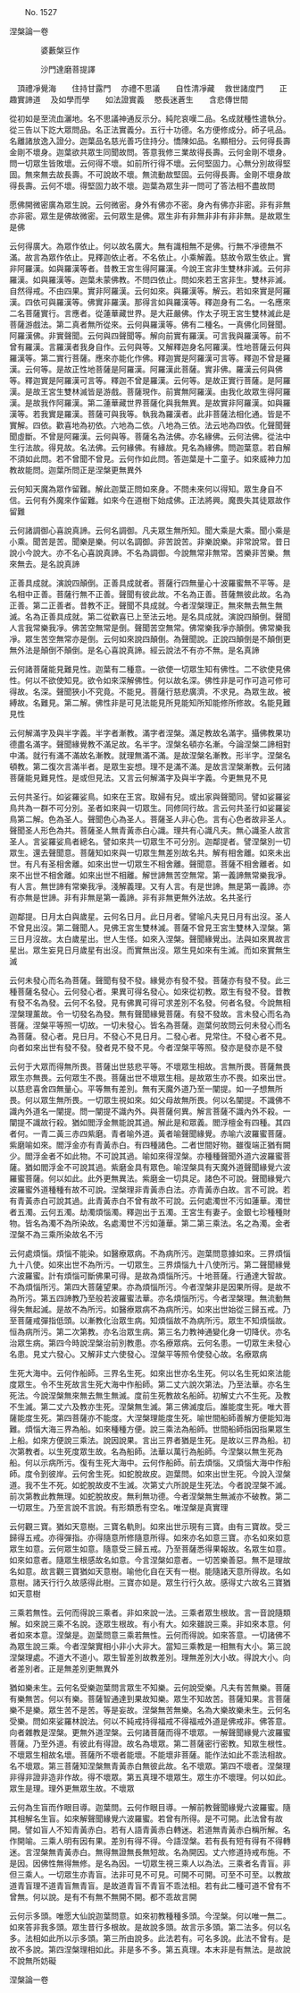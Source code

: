 ﻿　　No. 1527

涅槃論一卷

　　　　婆藪槃豆作


　　　　沙門達磨菩提譯


　頂禮凈覺海　　住持甘露門
　亦禮不思議　　自性清凈藏
　救世諸度門　　正趣實諦道
　及如學而學　　如法證實義
　愍長迷蒼生　　含悲傳世間　

從初如是至流血灑地。名不思議神通反示分。純陀哀嘆二品。名成就種性遣執分。從三告以下訖大眾問品。名正法實義分。五行十功德。名方便修成分。師子吼品。名離諸放逸入證分。迦葉品名慈光善巧住持分。憍陳如品。名顯相分。云何得長壽金剛不壞身。迦葉欲共眾生同聞故問。答意我修三業故得長壽。云何金剛不壞身。問一切眾生皆敗壞。云何得不壞。如前所行得不壞。云何堅固力。心無分別故得堅固。無來無去故長壽。不可說故不壞。無流動故堅固。云何得長壽。金剛不壞身故得長壽。云何不壞。得堅固力故不壞。迦葉為眾生非一問可了答法相不盡故問

愿佛開微密廣為眾生說。云何微密。身外有佛亦不密。身內有佛亦非密。非有非無亦非密。眾生是佛故微密。云何眾生是佛。眾生非有非無非非有非非無。是故眾生是佛

云何得廣大。為眾作依止。何以故名廣大。無有識相無不是佛。行無不凈德無不滿。故言為眾作依止。見釋迦依止者。不名依止。小乘解義。慈故令眾生依止。實非阿羅漢。如與羅漢等者。昔教王宮生得阿羅漢。今說王宮非生雙林非滅。云何非羅漢。如與羅漢等。迦葉未蒙佛教。不問四依止。問如來若王宮非生。雙林非滅。自然得戒。不由四果。實非阿羅漢。云何如來。與羅漢等。解云。若如來實是阿羅漢。四依可與羅漢等。佛實非羅漢。那得言如與羅漢等。釋迦身有二名。一名應來二名菩薩實行。言應者。從蓮華藏世界。是大莊嚴佛。作太子現王宮生雙林滅此是菩薩游戲法。第二真者無所從來。云何與羅漢等。佛有二種名。一真佛化同聲聞。阿羅漢佛。非實聲聞。云何與四聲聞等。解向前實有羅漢。可言我與羅漢等。前不曾有羅漢。言羅漢者我身自作。云何與等。又解釋迦身名阿羅漢。性地菩薩云何與羅漢等。第二實行菩薩。應來亦能化作佛。釋迦實是阿羅漢可言等。釋迦不曾是羅漢。云何等。是故正性地菩薩是阿羅漢。阿羅漢此菩薩。實非佛。羅漢云何與佛等。釋迦實是阿羅漢可言等。釋迦不曾是羅漢。云何等。是故正實行菩薩。是阿羅漢。是故王宮生雙林滅皆是游戲。菩薩現作。前實無阿羅漢。由我化故眾生得阿羅漢。是故我作阿羅漢。第二蓮華藏世界菩薩化與我無異。是故實非阿羅漢。如與羅漢等。若我實是羅漢。菩薩可與我等。執我為羅漢者。此非菩薩法相化通。皆是不實解。四依。歡喜地為初依。六地為二依。八地為三依。法云地為四依。化聲聞聲聞虛斷。不曾是阿羅漢。云何與等。菩薩名為法佛。亦名緣佛。云何法佛。從法中生行法故。得見故。名法佛。云何緣佛。有緣故。見名為緣佛。問迦葉意。若自解不須如此問。若不曾聞不曾見。云何作如此問。答迦葉是十二童子。如來威神力加教故能問。迦葉所問正是涅槃更無異外

云何知天魔為眾作留難。解此迦葉正問如來身。不問未來何以得知。眾生身自不信。云何有外魔來作留難。如來今在道樹下始成佛。正法將興。魔畏失其徒眾故作留難

云何諸調御心喜說真諦。云何名調御。凡夫眾生無所知。聞大乘是大乘。聞小乘是小乘。聞苦是苦。聞樂是樂。何以名調御。非苦說苦。非樂說樂。非常說常。昔日說小今說大。亦不名心喜說真諦。不名為調御。今說無常非無常。苦樂非苦樂。無來無去。是名說真諦

正善具成就。演說四顛倒。正善具成就者。菩薩行四無量心十波羅蜜無不平等。是名相中正善。菩薩行無不正善。聲聞有彼此故。不名為正善。菩薩無彼此故。名為正善。第二正善者。昔教不正。聲聞不具成就。今者涅槃理正。無來無去無生無滅。名為正善具成就。第二從歡喜已上至法云地。是名具成就。演說四顛倒。聲聞人言我常樂我凈。佛苦空無常是倒。聲聞苦空無常。佛常樂我凈亦顛倒。佛常樂我凈。眾生苦空無常亦是倒。云何如來說四顛倒。為聲聞說。正說四顛倒是不顛倒更無外法是顛倒不顛倒。是名心喜說真諦。經云說法不有亦不無。是名真諦

云何諸菩薩能見難見性。迦葉有二種意。一欲使一切眾生知有佛性。二不欲使見佛性。何以不欲使知見。欲令如來深解佛性。何以故名深。佛性非是可作可造可修可得故。名深。聲聞狹小不究竟。不能見。菩薩行慈悲廣濟。不求見。為眾生故。被縛故。名難見。第二解。佛性非是可見法能見所見能知所知能修所修故。名能見難見性

云何解滿字及與半字義。半字者漸教。滿字者涅槃。滿足教故名滿字。攝佛教果功德盡名滿字。聲聞緣覺教不滿足故。名半字。涅槃名頓亦名漸。今論涅槃二諦相對中滿。就行有滿不滿故名漸教。就理無滿不滿。是故涅槃名漸教。形半字。涅槃名頓教。第二復次言滿半者。是眾生妄想。理不是滿不滿。是故言涅槃漸教。云何諸菩薩能見難見性。是或但見法。又言云何解滿字及與半字義。今更無見不見

云何共圣行。如娑羅娑鳥。如來在王宮。取婦有兒。或出家與聲聞同。譬如娑羅娑鳥共為一群不可分別。圣者如來與一切眾生。同修同行故。言云何共圣行如娑羅娑鳥第二解。色為圣人。聲聞色心為圣人。菩薩圣人非心色。言有心色者故非圣人。聲聞圣人形色為共。菩薩圣人無青黃赤白心識。理共有心識凡夫。無心識圣人故言圣人。言娑羅娑鳥者總名。譬如來共一切眾生不可分別。迦鄰提者。譬涅槃別一切眾生。還去聲聞意。菩薩知如來與一切眾生無差別故名共。解有相舍離。如來未出世。有凡有圣相舍離。如來出世一切眾生不相舍離。聲聞意。菩薩不相舍離者。如來不出世不相舍離。如來出世不相離。解世諦無苦空無常。第一義諦無常樂我凈。有人言。無世諦有常樂我凈。淺解義理。又有人言。有是世諦。無是第一義諦。亦有亦無是世諦。非有非無是第一義諦。非有非無更無外法故。名共圣行

迦鄰提。日月太白與歲星。云何名日月。此日月者。譬喻凡夫見日月有出沒。圣人不曾見出沒。第二聲聞人。見佛王宮生雙林滅。菩薩不曾見王宮生雙林入涅槃。第三日月沒故。太白歲星出。世人生怪。如來入涅槃。聲聞緣覺出。法與如來異故言星出。眾生妄見日月歲星有出沒。而實無出沒。眾生見如來有生滅。而如來實無生滅

云何未發心而名為菩薩。聲聞有發不發。緣覺亦有發不發。菩薩亦有發不發。此三種菩薩名發心。云何發心者。果異可得名發心。如來從初教。眾生有發不發。昔教有發不名為發。云何不名發。見有佛異可得可求差別不名發。何者名發。今說無相涅槃理薰故。令一切發名為發。無有聲聞緣覺菩薩。有發不發故。言未發心而名為菩薩。涅槃平等照一切故。一切未發心。皆名為菩薩。迦葉何故問云何未發心而名為菩薩。發心者。見日月。不發心不見日月。二發心者。見常住。不發心者不見。向者如來出世有發不發。發者見不發不見。今者涅槃平等照。發亦是發亦是不發

云何于大眾而得無所畏。菩薩出世慈悲平等。不壞眾生相故。言無所畏。菩薩無畏眾生亦無畏。云何眾生不畏。菩薩出世不壞眾生相。是故眾生亦不畏。如來出世。以慈悲喜舍四無量心。平等無有差別。無有天魔外道乃至一闡提。如一子想無所畏。何以眾生無所畏。一切眾生視如來。如父母故無所畏。何以名闡提。不識佛不識內外道名一闡提。問一闡提不識內外。與菩薩何異。解言菩薩不識內外不殺。一闡提不識故行殺。猶如閻浮金無能說其過。解此是和眾義。閻浮檀金有四種。其四者何。一青二黃三赤四紫磨。青者喻外道。黃者喻聲聞緣覺。赤喻六波羅蜜菩薩。紫磨喻如來。閻浮金亦有青黃赤白。有四種諸色。二者世間好物。雖復端正猶有闕少。閻浮金者不如此物。不可說其過。喻如來得涅槃。亦種種聲聞外道六波羅蜜菩薩。猶如閻浮金不可說其過。紫磨金具有眾色。喻涅槃具有天魔外道聲聞緣覺六波羅蜜菩薩。何以如此。此外更無異法。紫磨金一切具足。諸色不可說。聲聞緣覺六波羅蜜外道種種有故不可說。涅槃理非青黃赤白法。亦青黃赤白故。言不可說。若有青黃赤白可說其過。此青黃赤白不曾有故不可說。云何處濁世不污如蓮華。濁世者五濁。云何五濁。劫濁煩惱濁。釋迦出于五濁。王宮生有妻子。金銀七珍種種財物。皆名為濁不為所染故。名處濁世不污如蓮華。第二第三乘法。名之為濁。金者涅槃不為三乘所染故名不污

云何處煩惱。煩惱不能染。如醫療眾病。不為病所污。迦葉問意據如來。三界煩惱九十八使。如來出世不為所污。一切眾生。三界煩惱九十八使所污。第二聲聞緣覺六波羅蜜。計有煩惱可斷佛果可得。是故為煩惱所污。十地菩薩。行通達大智故。不為煩惱所污。第四大菩薩望果。亦為煩惱所污。今者涅槃非是因果所得。是故不為所污。第五四諦教乃至般若波羅蜜法華。亦名煩惱所污。今者涅槃理。無流動無得失無起滅。是故不為所污。如醫療眾病不為病所污。如來出世始從三歸五戒。乃至菩薩戒彈指低頭。以漸教化治眾生病。知煩惱故不為病所污。眾生不知煩惱故。恒為病所污。第二次第教。亦名治眾生病。第三名力教神通變化身一切降伏。亦名治眾生病。第四今時說涅槃治前別教患。亦名療眾病。云何名患。一切眾生未發心名患。見丈六發心。又解非丈六使發心。涅槃平等照令使發心故。名療眾病

生死大海中。云何作船師。三界名生死。如來出世亦名生死。何以名生死如來法能度眾生。令不生死故言生死大海中作船師。第二丈六說次第法。乃至法華。亦名生死法。今說涅槃無來無去無生無滅。度前生死教故名船師。初解丈六不生死。及教不生滅。第二丈六及教亦生死。涅槃無生滅。第三佛滅度后。誰能度生死。唯大菩薩能度生死。第四菩薩亦不能度。大涅槃理能度生死。喻世間船師善解方便能知海難。煩惱大海三界為船。如來種種方便。說三乘法為船師。世間船師指因指果眾生上船。如來方便說三乘法。說因說果。言出三界者猶是生死。是故以三界為船。初次第教者。以生死度眾生故。名為船師。法華以萬行為船師。今涅槃以無生死為船。何以示病所污。復有生死大海中。云何作船師。前去煩惱。又煩惱大海中作船師。度令到彼岸。云何舍生死。如蛇脫故皮。迦葉問。如來出世生死。今說入涅槃道。我不生不死。如蛇脫故皮不生滅。次第丈六所說是生死法。今者說涅槃不滅。前次第教此教無理。如蛇脫故皮。無利無功德。今者涅槃無生無滅亦不破教。第二一切眾生。乃至言說不言說。有形類悉有空名。唯涅槃是真實理

云何觀三寶。猶如天意樹。三寶名軌則。如來出世示現有三寶。由有三寶故。受三歸得五戒。亦得彈指。亦得隨意所修隨意所得。如來亦名如意三寶。亦名如來如意眾生如意。云何眾生如意。隨意受三歸五戒。乃至菩薩悉得果報故。名眾生如意。如來如意者。隨眾生根感故名如意。今言涅槃如意者。一切苦樂善惡。無不是理故名如意。故言觀三寶猶如天意樹。喻他化自在天有一樹。能隨諸天意所得故。名如意樹。諸天行行久故感得此樹。三寶亦如是。眾生行行久故。感得丈六故名三寶猶如天意樹

三乘若無性。云何而得說三乘者。非如來說一法。三乘者眾生根故。言一音說隨類解。如來說三乘不名說。逐眾生根故。有小有大。如來雖說三乘。非如來本意。何者如來本意。涅槃是。迦葉問意三乘若無性。云何而得說。如來答意。一切諸佛不為眾生說三乘。今者涅槃實相小非小大非大。當知三乘教是一相無有大小。第三說涅槃理處。不道大不道小。眾生智差別故教差別。理無差別大小故。得說大小。向者差別者。正是無差別更無異外

猶如樂未生。云何名受樂迦葉問言眾生不知樂。云何說受樂。凡夫有苦無樂。菩薩有樂無苦。何以有樂。菩薩智通達到果故知樂。眾生不知故苦。菩薩知果。言菩薩樂不是樂。眾生苦不是苦。等是妄故。涅槃無苦無樂。名為大樂故樂未生。云何名受樂。問如來娑羅林說法。何以不純戒持得福戒不得福戒外道是佛戒非。佛答意。向者雜教是涅槃。更無外道涅槃。云何諸菩薩而得不壞眾。一解聲聞緣覺六波羅蜜菩薩。乃至外道。有彼此有得證。故名為壞眾。第二菩薩密行密教。知眾生根性。不壞眾生相故名壞。菩薩所不壞者能壞。不能壞非菩薩。能作法如此不乖法相故。名不壞眾。第三菩薩知涅槃無青黃赤白無彼此故。名不壞眾。第四不壞者。涅槃理非得非證非造非作故。得不壞眾。第五真理不壞眾生。眾生亦不壞理。何以如此。眾生是理。理外更無眾生故。不壞眾

云何為生盲而作眼目導。迦葉問。云何作眼目導。一解前教聲聞緣覺六波羅蜜。隨其相解名生盲。如來解聲聞緣覺六波羅蜜。若曾有所得。是不可開。此法曾有故開。譬如盲人不知青黃赤白。若有人語青黃赤白轉迷。若道無青黃赤白稱所解。名作開喻。三乘人明有因有果。差別有得不得。今語涅槃。若有長有短有得有不得轉迷。言涅槃無青黃赤白。無得無證無長無短故。名為開因。丈六修道持戒布施。不是因。因佛性無得無修。是名為因。一切眾生視三乘人以為法。三乘者名青盲。非但三乘人。一切眾生亦青盲。法非可見不可見。可開不可開。可至不可至。以教故道青盲理不道青盲無青盲。是故道青盲不青盲不乖法相。若有此二種可道不曾有不曾無。何以說。是有不有無不無開不開。都不乖故言開

云何示多頭。唯愿大仙說迦葉問意。如來初教種種多頭。今涅槃。何以唯一無二。如來答非我多頭。眾生昔行多根故。是故說多頭。故言示多頭。第二法多。何以名多。法相如此所以示多頭。第三所由說多。此法若有。可名多說。此法不曾有。是故不多說。第四涅槃理相如此。非是多不多。第五真理。本末非是有無法。是故說不說無所妨礙

涅槃論一卷
